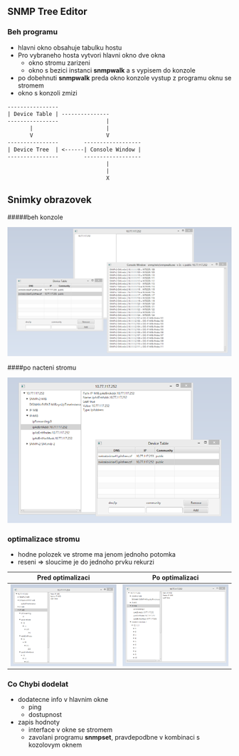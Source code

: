 ## SNMP Tree Editor

### Beh programu 

 - hlavni okno obsahuje tabulku hostu
 - Pro vybraneho hosta vytvori hlavni okno dve okna
   * okno stromu zarizeni
   * okno s bezici instanci **snmpwalk** a s vypisem do konzole
 - po dobehnuti **snmpwalk** preda okno konzole vystup z programu oknu se stromem
 - okno s konzoli zmizi
 
   




<!-- language: lang-none -->

    ----------------
    | Device Table | ---------------
    ----------------               |
           |                       |
           V                       V
    ----------------        ------------------ 
    | Device Tree  | <------| Console Window |
    ----------------        ------------------    
                                   | 
                                   |
                                   X
                                   
## Snimky obrazovek

 #####beh konzole   

 ![beh_konzole](./doc/screenshots/console_run.png)
 
 ####po nacteni stromu
 
 ![strom_a_hlavni_okno](./doc/screenshots/tree_and_main.png)
 
                                   
### optimalizace stromu       
 
 - hodne polozek ve strome ma jenom jednoho potomka
 - reseni => sloucime je do jednoho prvku rekurzi
 
 Pred optimalizaci          |  Po optimalizaci
 :-------------------------:|:-------------------------:
 ![pred](./doc/screenshots/pre_optimization.png)  |  ![po](./doc/screenshots/post_optimization.png)
                            
                                   
### Co Chybi dodelat          
  
  - dodatecne info v hlavnim okne
     * ping
     * dostupnost
  - zapis hodnoty
     * interface v okne se stromem
     * zavolani programu **snmpset**, pravdepodbne v kombinaci s kozolovym oknem 
    